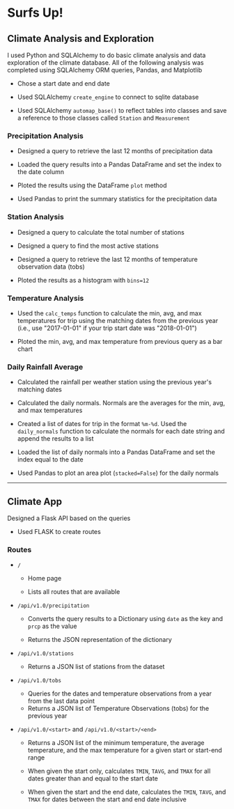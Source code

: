 # Surfs Up!

## Climate Analysis and Exploration

I used Python and SQLAlchemy to do basic climate analysis and data exploration of the climate database. All of the following analysis was completed using SQLAlchemy ORM queries, Pandas, and Matplotlib

* Chose a start date and end date

* Used SQLAlchemy `create_engine` to connect to sqlite database

* Used SQLAlchemy `automap_base()` to reflect tables into classes and save a reference to those classes called `Station` and `Measurement`

### Precipitation Analysis

* Designed a query to retrieve the last 12 months of precipitation data

* Loaded the query results into a Pandas DataFrame and set the index to the date column

* Ploted the results using the DataFrame `plot` method

* Used Pandas to print the summary statistics for the precipitation data

### Station Analysis

* Designed a query to calculate the total number of stations

* Designed a query to find the most active stations

* Designed a query to retrieve the last 12 months of temperature observation data (tobs)

* Ploted the results as a histogram with `bins=12`

### Temperature Analysis

* Used the `calc_temps` function to calculate the min, avg, and max temperatures for trip using the matching dates from the previous year (i.e., use "2017-01-01" if your trip start date was "2018-01-01")

* Ploted the min, avg, and max temperature from previous query as a bar chart

### Daily Rainfall Average

* Calculated the rainfall per weather station using the previous year's matching dates

* Calculated the daily normals. Normals are the averages for the min, avg, and max temperatures

* Created a list of dates for trip in the format `%m-%d`. Used the `daily_normals` function to calculate the normals for each date string and append the results to a list

* Loaded the list of daily normals into a Pandas DataFrame and set the index equal to the date

* Used Pandas to plot an area plot (`stacked=False`) for the daily normals

- - -

## Climate App

Designed a Flask API based on the queries

* Used FLASK to create routes

### Routes

* `/`

  * Home page

  * Lists all routes that are available

* `/api/v1.0/precipitation`

  * Converts the query results to a Dictionary using `date` as the key and `prcp` as the value

  * Returns the JSON representation of the dictionary

* `/api/v1.0/stations`

  * Returns a JSON list of stations from the dataset

* `/api/v1.0/tobs`
  * Queries for the dates and temperature observations from a year from the last data point
  * Returns a JSON list of Temperature Observations (tobs) for the previous year

* `/api/v1.0/<start>` and `/api/v1.0/<start>/<end>`

  * Returns a JSON list of the minimum temperature, the average temperature, and the max temperature for a given start or start-end range

  * When given the start only, calculates `TMIN`, `TAVG`, and `TMAX` for all dates greater than and equal to the start date

  * When given the start and the end date, calculates the `TMIN`, `TAVG`, and `TMAX` for dates between the start and end date inclusive


